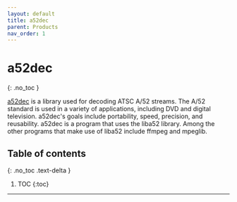 ```yaml
---
layout: default
title: a52dec
parent: Products
nav_order: 1
---
```


# a52dec
{: .no_toc }

[a52dec](https://liba52.sourceforge.io/) is a library used for decoding ATSC A/52 streams. The A/52 standard is used in a variety of applications, including DVD and digital television. a52dec's goals include portability, speed, precision, and reusability. a52dec is a program that uses the liba52 library. Among the other programs that make use of liba52 include ffmpeg and mpeglib.

## Table of contents
{: .no_toc .text-delta }

1. TOC
{:toc}

---
